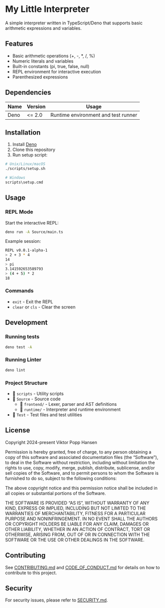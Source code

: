 # My Little Interpreter
A simple interpreter written in TypeScript/Deno that supports basic arithmetic expressions and variables.

## Features
- Basic arithmetic operations (+, -, *, /, %)
- Numeric literals and variables 
- Built-in constants (pi, true, false, null)
- REPL environment for interactive execution
- Parenthesized expressions

## Dependencies
| Name | Version | Usage |
|------|---------|-------|
| Deno | <= 2.0  | Runtime environment and test runner |

## Installation
1. Install [Deno](https://deno.com/manual@v1.41.1/getting_started/installation)
2. Clone this repository
3. Run setup script:
```sh
# Unix/Linux/macOS
./scripts/setup.sh

# Windows
scripts\setup.cmd
```

## Usage
### REPL Mode
Start the interactive REPL:
```sh
deno run -A Source/main.ts
```
Example session:
```sh
REPL v0.0.1-alpha-1
> 2 + 3 * 4
14
> pi
3.141592653589793
> (4 + 5) * 2
18
```

### Commands
* `exit` - Exit the REPL
* `clear` or `cls` - Clear the screen

## Development
### Running tests
```sh
deno test -A
```

### Running Linter
```sh
deno lint
```

### Project Structure
* :file_folder: `scripts` - Utility scripts
* :open_file_folder: `Source` - Source code
    * :file_folder: `frontend/` - Lexer, parser and AST definitions
    * :file_folder: `runtime/` - Interpreter and runtime environment
* :file_folder: `Test` - Test files and test utilities

## License
Copyright 2024-present Viktor Popp Hansen

Permission is hereby granted, free of charge, to any person obtaining a copy of this software and associated documentation files (the “Software”), to deal in the Software without restriction, including without limitation the rights to use, copy, modify, merge, publish, distribute, sublicense, and/or sell copies of the Software, and to permit persons to whom the Software is furnished to do so, subject to the following conditions:

The above copyright notice and this permission notice shall be included in all copies or substantial portions of the Software.

THE SOFTWARE IS PROVIDED “AS IS”, WITHOUT WARRANTY OF ANY KIND, EXPRESS OR IMPLIED, INCLUDING BUT NOT LIMITED TO THE WARRANTIES OF MERCHANTABILITY, FITNESS FOR A PARTICULAR PURPOSE AND NONINFRINGEMENT. IN NO EVENT SHALL THE AUTHORS OR COPYRIGHT HOLDERS BE LIABLE FOR ANY CLAIM, DAMAGES OR OTHER LIABILITY, WHETHER IN AN ACTION OF CONTRACT, TORT OR OTHERWISE, ARISING FROM, OUT OF OR IN CONNECTION WITH THE SOFTWARE OR THE USE OR OTHER DEALINGS IN THE SOFTWARE.

## Contributing
See [CONTRIBUTING.md](https://github.com/ViktorPopp/Simple-Interpreter/blob/main/CONTRIBUTING.md) and [CODE_OF_CONDUCT.md](https://github.com/ViktorPopp/Simple-Interpreter/blob/main/CODE_OF_CONDUCT.md) for details on how to contribute to this project.

## Security
For security issues, please refer to [SECURITY.md](https://github.com/ViktorPopp/Simple-Interpreter/blob/main/SECURITY.md).
